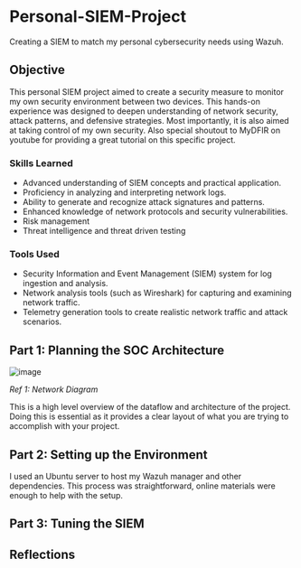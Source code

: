 # Personal-SIEM-Project
Creating a SIEM to match my personal cybersecurity needs using Wazuh.

## Objective

This personal SIEM project aimed to create a security measure to monitor my own security environment between two devices. This hands-on experience was designed to deepen understanding of network security, attack patterns, and defensive strategies. Most importantly, it is also aimed at taking control of my own security. Also special shoutout to MyDFIR on youtube for providing a great tutorial on this specific project.

### Skills Learned

- Advanced understanding of SIEM concepts and practical application.
- Proficiency in analyzing and interpreting network logs.
- Ability to generate and recognize attack signatures and patterns.
- Enhanced knowledge of network protocols and security vulnerabilities.
- Risk management
- Threat intelligence and threat driven testing

### Tools Used

- Security Information and Event Management (SIEM) system for log ingestion and analysis.
- Network analysis tools (such as Wireshark) for capturing and examining network traffic.
- Telemetry generation tools to create realistic network traffic and attack scenarios.

## Part 1: Planning the SOC Architecture

![image](https://github.com/user-attachments/assets/b0ba5d23-2f13-435d-9504-2a04bcf6f1e4)

*Ref 1: Network Diagram*

This is a high level overview of the dataflow and architecture of the project. Doing this is essential as it provides a clear layout of what you are trying to accomplish with your project. 

## Part 2: Setting up the Environment
I used an Ubuntu server to host my Wazuh manager and other dependencies. This process was straightforward, online materials were enough to help with the setup. 

## Part 3: Tuning the SIEM

## Reflections
